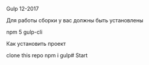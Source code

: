 Gulp 12-2017

Для работы сборки у вас должны быть установлены

npm 5
gulp-cli

Как установить проект

clone this repo
npm i
gulp# Start
